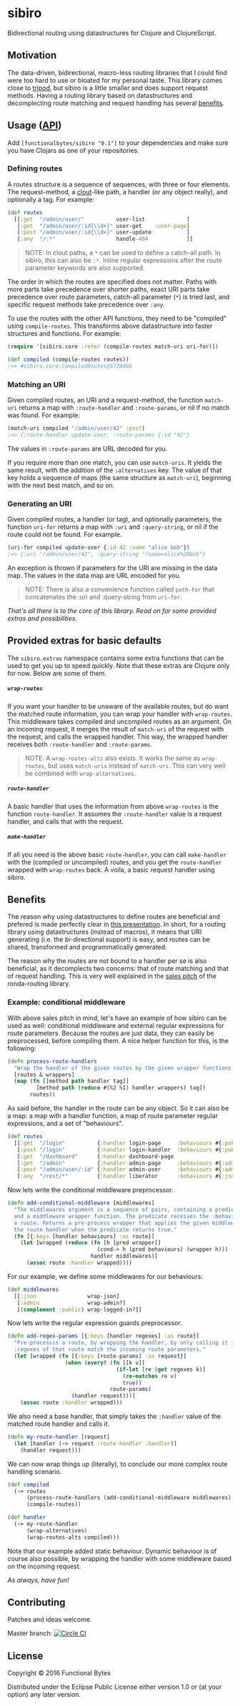 # sibiro

Bidirectional routing using datastructures for Clojure and ClojureScript.

## Motivation

The data-driven, bidirectional, macro-less routing libraries that I could find were too hard to use or bloated for my personal taste.
This library comes close to [tripod](https://github.com/frankiesardo/tripod), but sibiro is a little smaller and does support request methods.
Having a routing library based on datastructures and decomplecting route matching and request handling has several [benefits](#benefits).

## Usage ([API](https://aroemers.github.io/sibiro/))

Add `[functionalbytes/sibiro "0.1"]` to your dependencies and make sure you have Clojars as one of your repositories.

### Defining routes

A routes structure is a sequence of sequences, with three or four elements.
The request-method, a [clout](https://github.com/weavejester/clout)-like path, a handler (or any object really), and optionally a tag.
For example:

```clj
(def routes
  [[:get  "/admin/user/"          user-list             ]
   [:get  "/admin/user/:id{\\d+}" user-get    :user-page]
   [:post "/admin/user/:id{\\d+}" user-update           ]
   [:any  "/:*"                   handle-404            ]]
```

> NOTE: In clout paths, a `*` can be used to define a catch-all path. In sibiro, this can also be `:*`. Inline regular expressions after the route parameter keywords are also supported.

The order in which the routes are specified does not matter.
Paths with more parts take precedence over shorter paths, exact URI parts take precedence over route parameters, catch-all parameter (`*`) is tried last, and specific request methods take precedence over `:any`.

To use the routes with the other API functions, they need to be "compiled" using `compile-routes`.
This transforms above datastructure into faster structures and functions.
For example:

```clj
(require '[sibiro.core :refer (compile-routes match-uri uri-for)])

(def compiled (compile-routes routes))
;=> #sibiro.core.CompiledRoutes@5728466
```

### Matching an URI

Given compiled routes, an URI and a request-method, the function `match-uri` returns a map with `:route-handler` and `:route-params`, or nil if no match was found.
For example:

```clj
(match-uri compiled "/admin/user/42" :post)
;=> {:route-handler update-user, :route-params {:id "42"}
```

The values in `:route-params` are URL decoded for you.

If you require more than one match, you can use `match-uris`. It yields the same result, with the addition of the `:alternatives` key. The value of that key holds a sequence of maps (the same structure as `match-uri`), beginning with the next best match, and so on.

### Generating an URI

Given compiled routes, a handler (or tag), and optionally parameters, the function `uri-for` returns a map with `:uri` and `:query-string`, or nil if the route could not be found.
For example.

```clj
(uri-for compiled update-user {:id 42 :name "alice bob"})
;=> {:uri "/admin/user/42", :query-string "?name=alice%20bob"}
```

An exception is thrown if parameters for the URI are missing in the data map.
The values in the data map are URL encoded for you.

> NOTE: There is also a convenience function called `path-for` that concatenates the :uri and :query-string from `uri-for`.

_That's all there is to the core of this library. Read on for some provided extras and possibilities._

## Provided extras for basic defaults

The `sibiro.extras` namespace contains some extra functions that can be used to get you up to speed quickly. Note that these extras are Clojure only for now. Below are some of them.

##### `wrap-routes`

If you want your handler to be unaware of the available routes, but do want the matched route information, you can wrap your handler with `wrap-routes`.
This middleware takes compiled and uncompiled routes as an argument.
On an incoming request, it merges the result of `match-uri` of the request with the request, and calls the wrapped handler.
This way, the wrapped handler receives both `:route-handler` and `:route-params`.

> NOTE: A `wrap-routes-alts` also exists. It works the same as `wrap-routes`, but uses `match-uris` instead of `match-uri`.
> This can very well be combined with `wrap-alternatives`.

##### `route-handler`

A basic handler that uses the information from above `wrap-routes` is the function `route-handler`.
It assumes the `:route-handler` value is a request handler, and calls that with the request.

##### `make-handler`

If all you need is the above basic `route-handler`, you can call `make-handler` with the (compiled or uncompiled) routes, and you get the `route-handler` wrapped with `wrap-routes` back.
A voila, a basic request handler using sibiro.


## Benefits

The reason why using datastructures to define routes are beneficial and prefered is made perfectly clear in [this presentation](https://www.youtube.com/watch?v=3oQTSP4FngY).
In short, for a routing library using datastructures (instead of macros), it means that URI generating (i.e. the _bi_-directional support) is easy, and routes can be shared, transformed and programmatically generated.

The reason why the routes are not bound to a handler per se is also beneficial, as it decomplects two concerns: that of route matching and that of request handling.
This is very well explained in the [sales pitch](https://github.com/xsc/ronda-routing#official-sales-pitch) of the ronda-routing library.

### Example: conditional middleware

With above sales pitch in mind, let's have an example of how sibiro can be used as well: conditional middleware and external regular expressions for route parameters.
Because the routes are just data, they can easily be preprocessed, before compiling them.
A nice helper function for this, is the following:

```clj
(defn process-route-handlers
  "Wrap the handler of the given routes by the given wrapper functions."
  [routes & wrappers]
  (map (fn [[method path handler tag]]
         [method path (reduce #(%2 %1) handler wrappers) tag])
       routes))
```

As said before, the handler in the route can be any object.
So it can also be a map: a map with a handler function, a map of route parameter regular expressions, and a set of "behaviours".

```clj
(def routes
  [[:get  "/login"          {:handler login-page     :behaviours #{:public}                      }]
   [:post "/login"          {:handler login-handler  :behaviours #{:public}                      }]
   [:get  "/dashboard"      {:handler dashboard-page                                             }]
   [:get  "/admin"          {:handler admin-page     :behaviours #{:admin}                       }]
   [:post "/admin/user/:id" {:handler admin-user     :behaviours #{:admin}  :regexes {:id #"\d+"}}]
   [:any  "/rest/*"         {:handler liberator      :behaviours #{:json}                       }]]))
```

Now lets write the conditional middleware preprocessor.

```clj
(defn add-conditional-middleware [middlewares]
  "The middlewares argument is a sequence of pairs, containing a predicate function
  and a middleware wrapper function. The predicate receives the :behaviours set of
  a route. Returns a pre-process wrapper that applies the given middlewares to
  the route handler when the predicate returns true."
  (fn [{:keys [handler behaviours] :as route}]
    (let [wrapped (reduce (fn [h [pred wrapper]]
                            (cond-> h (pred behaviours) (wrapper h)))
                          handler middlewares)]
      (assoc route :handler wrapped))))
```

For our example, we define some middlewares for our behaviours:

```clj
(def middlewares
  [[:json                wrap-json]
   [:admin               wrap-admin?]
   [(complement :public) wrap-logged-in?]]
```

Now lets write the regular expression guards preprocessor.

```clj
(defn add-regex-params [{:keys [handler regexes] :as route}]
  "Pre-processis a route, by wrapping the handler, by only calling it if all the
  :regexes of that route match the incoming route parameters."
  (let [wrapped (fn [{:keys [route-params] :as request}]
                  (when (every? (fn [[k v]]
                                  (if-let [re (get regexes k)]
                                    (re-matches re v)
                                    true))
                                route-params)
                    (handler request)))]
    (assoc route :handler wrapped)))
```

We also need a base handler, that simply takes the `:handler` value of the matched route handler and calls it.

```clj
(defn my-route-handler [request]
  (let [handler (-> request :route-handler :handler)]
    (handler request)))
```

We can now wrap things up (literally), to conclude our more complex route handling scenario.

```clj
(def compiled
  (-> routes
      (process-route-handlers (add-conditional-middleware middlewares) add-regex-params)
      (compile-routes))

(def handler
  (-> my-route-handler
      (wrap-alternatives)
      (wrap-routes-alts compiled)))
```

Note that our example added static behaviour.
Dynamic behaviour is of course also possible, by wrapping the handler with some middleware based on the incoming request.

_As always, have fun!_

## Contributing

Patches and ideas welcome.

Master branch: [![Circle CI](https://circleci.com/gh/aroemers/sibiro/tree/master.svg?style=svg&circle-token=8a32ad3de9f753d371e8f464031f6f128d465469)](https://circleci.com/gh/aroemers/sibiro/tree/master)

## License

Copyright © 2016 Functional Bytes

Distributed under the Eclipse Public License either version 1.0 or (at
your option) any later version.
